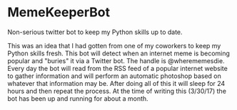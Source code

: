 # MemeKeeperBot
Non-serious twitter bot to keep my Python skills up to date.

This was an idea that I had gotten from one of my coworkers to keep my Python skills fresh. This bot will detect when an internet meme is 
becoming popular and "buries" it via a Twitter bot. The handle is @wherememesdie. Every day the bot will read from the RSS feed of a popular 
internet website to gather information and will perform an automatic photoshop based on whatever that information may be. After doing all 
of this it will sleep for 24 hours and then repeat the process. At the time of writing this (3/30/17) the bot has been up and running for 
about a month. 
